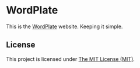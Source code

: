 # WordPlate

This is the [WordPlate](https://wordplate.github.io/) website. Keeping it simple.

## License

This project is licensed under [The MIT License (MIT)](LICENSE).
